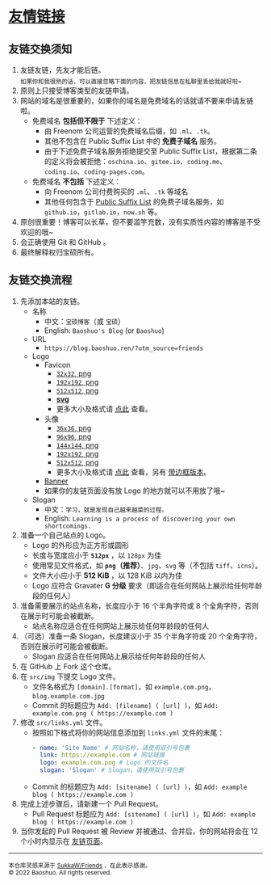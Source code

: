 # [友情链接](https://blog.baoshuo.ren/friends/)

## 友链交换须知

1. 友链友链，先友才能后链。<br>
   <sub>如果你和我很熟的话，可以直接忽略下面的内容，把友链信息在私聊里丢给我就好啦~</sub>
2. 原则上只接受博客类型的友链申请。
3. 网站的域名是很重要的，如果你的域名是免费域名的话就请不要来申请友链啦。
   - 免费域名 **包括但不限于** 下述定义：
     - 由 Freenom 公司运营的免费域名后缀，如 `.ml`、`.tk`。
     - 其他不包含在 Public Suffix List 中的 **免费子域名** 服务。
     - 由于下述免费子域名服务拒绝提交至 Public Suffix List，根据第二条的定义将会被拒绝：`oschina.io`、`gitee.io`、`coding.me`、`coding.io`、`coding-pages.com`。
   - 免费域名 **不包括** 下述定义：
     - 向 Freenom 公司付费购买的 `.ml`、`.tk` 等域名
     - 其他任何包含于 [Public Suffix List](https://publicsuffix.org/list/) 的免费子域名服务，如 `github.io`，`gitlab.io`，`now.sh` 等。
4. 原创很重要！博客可以长草，但不要滥竽充数，没有实质性内容的博客是不受欢迎的哦~
5. 会正确使用 Git 和 GitHub 。
6. 最终解释权归宝硕所有。

## 友链交换流程

1. 先添加本站的友链。
   - 名称
     - 中文：`宝硕博客`（或 `宝硕`）
     - English: `Baoshuo's Blog` (or `Baoshuo`)
   - URL
     - `https://blog.baoshuo.ren/?utm_source=friends`
   - Logo
     - Favicon
       - [`32x32`, png](https://cdn.jsdelivr.net/npm/bsi/favicon/32x32.png)
       - [`192x192`, png](https://cdn.jsdelivr.net/npm/bsi/favicon/192x192.png)
       - [`512x512`, png](https://cdn.jsdelivr.net/npm/bsi/favicon/512x512.png)
       - [**svg**](https://cdn.jsdelivr.net/npm/bsi/favicon/favicon.svg)
       - 更多大小及格式请 [点此](https://cdn.jsdelivr.net/npm/bsi/favicon/) 查看。
     - 头像
       - [`36x36`, png](https://cdn.jsdelivr.net/npm/bsi/avatar/36x36.png)
       - [`96x96`, png](https://cdn.jsdelivr.net/npm/bsi/avatar/96x96.png)
       - [`144x144`, png](https://cdn.jsdelivr.net/npm/bsi/avatar/144x144.png)
       - [`192x192`, png](https://cdn.jsdelivr.net/npm/bsi/avatar/192x192.png)
       - [`512x512`, png](https://cdn.jsdelivr.net/npm/bsi/avatar/512x512.png)
       - 更多大小及格式请 [点此](https://cdn.jsdelivr.net/npm/bsi/avatar/) 查看，另有 [带边框版本](https://cdn.jsdelivr.net/npm/bsi/avatar-with-border/)。
     - [Banner](https://cdn.jsdelivr.net/npm/bsi/banner/)
     - 如果你的友链页面没有放 Logo 的地方就可以不用放了哦~
   - Slogan
     - 中文：`学习，就是发现自己越来越菜的过程。`
     - English: `Learning is a process of discovering your own shortcomings.`
2. 准备一个自己站点的 Logo。
   - Logo 的外形应为正方形或圆形
   - 长度与宽度应小于 **`512px`** ，以 `128px` 为佳
   - 使用常见文件格式，如 **`png`（推荐）**、`jpg`、`svg` 等（不包括 `tiff`、`icns`）。
   - 文件大小应小于 **512 KiB** ，以 128 KiB 以内为佳
   - Logo 应符合 Gravater **G 分级** 要求（即适合在任何网站上展示给任何年龄段的任何人）
3. 准备需要展示的站点名称，长度应小于 16 个半角字符或 8 个全角字符，否则在展示时可能会被截断。
   - 站点名称应适合在任何网站上展示给任何年龄段的任何人
4. （可选）准备一条 Slogan，长度建议小于 35 个半角字符或 20 个全角字符，否则在展示时可能会被截断。
   - Slogan 应适合在任何网站上展示给任何年龄段的任何人
5. 在 GitHub 上 Fork 这个仓库。
6. 在 `src/img` 下提交 Logo 文件。
   - 文件名格式为 `[domain].[format]`，如 `example.com.png`，`blog.example.com.jpg`
   - Commit 的标题应为 `Add: [filename] ( [url] )`，如 `Add: example.com.png ( https://example.com )`
7. 修改 `src/links.yml` 文件。
   - 按照如下格式将你的网站信息添加到 `links.yml` 文件的末尾：
     ```yml
     - name: 'Site Name' # 网站名称，请使用双引号包裹
       link: https://example.com # 网站链接
       logo: example.com.png # Logo 的文件名
       slogan: 'Slogan' # Slogan，请使用双引号包裹
     ```
   - Commit 的标题应为 `Add: [sitename] ( [url] )`，如 `Add: example blog ( https://example.com )`
8. 完成上述步骤后，请新建一个 Pull Request。
   - Pull Request 标题应为 `Add: [sitename] ( [url] )`，如 `Add: example blog ( https://example.com )`
9. 当你发起的 Pull Request 被 Review 并被通过、合并后，你的网站将会在 12 个小时内显示在 [友链页面](https://blog.baoshuo.ren/friends/)。

---

<sub>本仓库灵感来源于 <a href="https://github.com/SukkaW/Friends">SukkaW/Friends</a> ，在此表示感谢。</sub><br>
<sub>&copy; 2022 Baoshuo. All rights reserved.</sub>

